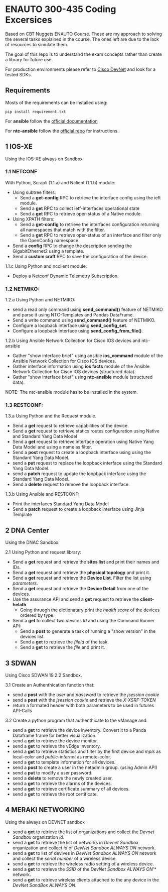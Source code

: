 # ENAUTO 300-435 Coding Excersices 
Based on CBT Nuggets ENAUTO Course. These are my approach to solving the several tasks explained in the course. The ones left are due to the lack of resources to simulate them.

The goal of this repo is to understand the exam concepts rather than create a library for future use. 

For production environments please refer to [Cisco DevNet](https://github.com/CiscoDevNet) and look for a tested SDKs.

## Requirements 

Mosts of the requirements can be installed using:
```
pip install requirement.txt
``` 
For **ansible** follow the [official documentation](https://docs.ansible.com/ansible/latest/installation_guide/intro_installation.html#)

For **ntc-ansible** follow the [official repo](https://github.com/networktocode/ntc-ansible) for instructions. 


## 1 IOS-XE
Using the IOS-XE always on Sandbox 
### 1.1 NETCONF
With Python, Scrapli (1.1.a) and Nclient (1.1.b) module:
- Using subtree filters:
   - Send a **get-config** RPC to retrieve the interface config using the ieft module. 
   - Send a **get** RPC to collect ietf-interfaces operational state
   - Send a **get** RPC to retrieve oper-status of a Native module.
 - Using XPATH filters:
   - Send a **get-config** to retrieve the interfaces configuration returning all namespaces that match with the filter.
   - Send a **get**  RPC to retrieve oper-status of an interface and filter only the OpenConfig namespace.
 - Send a **config** RPC to change the description sending the GigabitEthernet2 using a template.
 - Send a **custom craft** RPC to save the configuration of the device.

1.1.c Using Python and ncclient module: 
 - Deploy a Netconf Dynamic Telemetry Subscription. 
  

### 1.2 NETMIKO: 
1.2.a Using Python and NETMIKO: 
- send a read only command using **send_command()** feature of NETMIKO and parse it using NTC-Templates and Pandas DataFrame. 
- Send a write command using **send_command()** feature of NETMIKO.
- Configure a loopback interface using **send_config_set**.
- Configure a loopback interface using **send_config_from_file()**.

1.2.b Using Ansible Network Collection for Cisco IOS devices and ntc-ansible
- Gather "show interface brief" using ansible **ios_command** module of the Ansible Network Collection for Cisco IOS devices.
- Gather interface information using **ios facts** module of the Ansible Network Collection for Cisco IOS devices (structured data).
- Gather "show interface brief" using **ntc-ansible** module (structured data).

NOTE: The ntc-ansible module has to be installed in the system. 

### 1.3 RESTCONF: 

1.3.a Using Python and the Request module.
 - Send a **get** request to retrieve capabilities of the device. 
 - Send a **get** request to retrieve statics routes configuration using Native and Standard Yang Data Model 
 - Send a **get** request to retrieve interface operation using Native Yang Data Model and using a name as filter. 
 - Send a **post** request to create a loopback interface using using the Standard Yang Data Model.
 - send a **put** request to replace the loopback interface using the Standard Yang Data Model.
 - send a **patch** request to update the loopback interface using the Standard Yang Data Model.
 - Send a **delete** request to remove the loopback interface. 

1.3.b Using Ansible and RESTCONF: 
 - Print the interfaces Standard Yang Data Model 
 - Send a **patch** request to create a loopback interface using Jinja Template 

## 2 DNA Center 
Using the DNAC Sandbox. 

2.1 Using Python and request library:
 - Send a **get** request and retrieve the **sites list** and print their names and IDs. 
 - Send a **get** request and retrieve the **physical topology** and print it.
 - Send a **get** request and retrieve the **Device List**. Filter the list using *parameters*.
 - Send a **get** request and retrieve the **Device Detail** from one of the devices.
 - Use the assurance API and send a **get** request to retrieve the **client-helath**
   - Going thruogh the dictionatary print the *health score* of the devices ordered by type. 
 - Send a **get** to collect two *devices Id* and using the Command Runner API:
   - Send a **post** to generate a task of running a "show version" in the devices list.
   - Send a **get** to retrieve the *fileId* of the task.
   - Send a **get** to retrieve the *file* and print it.  

## 3 SDWAN 
Using Cisco SDWAN 19.2.2 Sandbox.

3.1 Create an Authenthication function that:
 - send a **post** with the *user* and *password* to retrieve the *jsession cookie* 
 - send a **post** with the *jsession cookie* and retrieve the *X-XSRF-TOKEN*
 - return a formated header with both parameters to be used in futures API-Calls

3.2 Create a python program that authenthicate to the vManage and:
 - send a **get** to retrieve the device inventory. Convert it to a Panda Dataframe frame for better visualization.
 - send a **get** to retrieve the device monitor.  
 - send a **get** to retrieve the vEdge Inventory.
 - send a **get** to retrieve statistics and filter by the first device and *mpls* as local-color and *public-internet* as remote-color.
 - send a **get** to template information for all devices.
 - send a **post** to create a user in the netadmin group. (using Admin API)
 - send a **put** to modify a user password.
 - send a **delete** to remove the newly created user.
 - send a **get** to retrieve the alarms of the devices.
 - send a **get** to retrieve certificate summary of all devices.
 - send a **get** to retrieve the root certificate.

## 4 MERAKI NETWORKING 
Using the always on DEVNET sandbox 
    
- send a **get** to retrieve the list of organizations and collect the *Devnet Sandbox* organization *id*.
- send a **get** to retrieve the list of networks in *Devnet Sandbox* organization and collect *id* of *DevNet Sandbox ALWAYS ON* network.
- send a **get** to list of devives in *DevNet Sandbox ALWAYS ON* network and collect the *serial number* of a wireless device.
- send a **get** to retrieve the wireless radio setting of a wireless device.
- send a **get** to retrieve the *SSID* of the *DevNet Sandbox ALWAYS ON*'* network.
- send a **get** to retrieve wireless clients attached to the any device in the *DevNet SandBox ALWAYS ON*.

